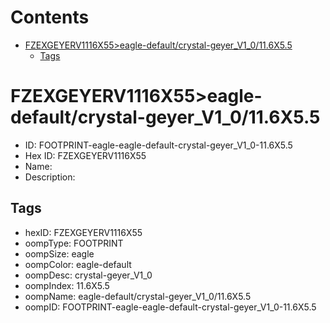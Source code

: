 



Contents
========

* [FZEXGEYERV1116X55>eagle-default/crystal-geyer_V1_0/11.6X5.5](#fzexgeyerv1116x55eagle-defaultcrystal-geyer_v1_0116x55)
	* [Tags](#tags)

# FZEXGEYERV1116X55>eagle-default/crystal-geyer_V1_0/11.6X5.5

- ID: FOOTPRINT-eagle-eagle-default-crystal-geyer_V1_0-11.6X5.5
- Hex ID: FZEXGEYERV1116X55
- Name: 
- Description: 

## Tags

- hexID: FZEXGEYERV1116X55
- oompType: FOOTPRINT
- oompSize: eagle
- oompColor: eagle-default
- oompDesc: crystal-geyer_V1_0
- oompIndex: 11.6X5.5
- oompName: eagle-default/crystal-geyer_V1_0/11.6X5.5
- oompID: FOOTPRINT-eagle-eagle-default-crystal-geyer_V1_0-11.6X5.5
